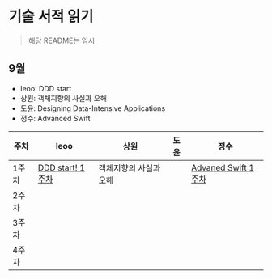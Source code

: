 # 기술 서적 읽기
> 해당 README는 임시



## 9월 
- leoo: DDD start
- 상원: 객체지향의 사실과 오해 
- 도윤: Designing Data-Intensive Applications
- 정수: Advanced Swift

| 주차 | leoo | 상원 | 도윤 | 정수 | 
| --- | --- | --------- | --- | --- |
| 1주차 | [DDD start! 1주차](https://github.com/oh-when/dedongyeo-map-backend/blob/main/README.md) | 객체지향의 사실과 오해  |  | [Advaned Swift 1주차](정수/Advanced%20Swift/2.%20Built-In%20Collections.md) |
| 2주차 |  |  | |  | 
| 3주차 |  |  | |  | 
| 4주차 |  |  | |  | 
